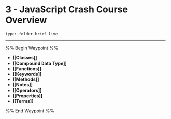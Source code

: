 # 3 - JavaScript Crash Course Overview
 
```ccard
type: folder_brief_live
```
 
---

%% Begin Waypoint %%
- **[[Classes]]**
- **[[Compound Data Type]]**
- **[[Functions]]**
- **[[Keywords]]**
- **[[Methods]]**
- **[[Notes]]**
- **[[Operators]]**
- **[[Properties]]**
- **[[Terms]]**

%% End Waypoint %%